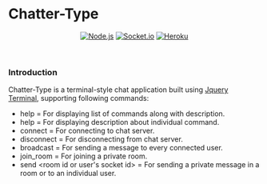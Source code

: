 # Chatter-Type

<div align = "center">

[![Node.js](https://img.shields.io/badge/Node.js-green?style=flat-square)](https://nodejs.org/en/)
[![Socket.io](https://img.shields.io/badge/Socket.IO-white?style=flat-square)](https://socket.io/)
[![Heroku](https://img.shields.io/badge/Project(Vercel)-pink?style=flat-square)](https://chatter-type.vercel.app//)
</div><br>

### Introduction

Chatter-Type is a terminal-style chat application built using <a href="https://terminal.jcubic.pl/">Jquery Terminal</a>, supporting following commands:

- help = For displaying list of commands along with description.
- help <command-name> = For displaying description about individual command.
- connect = For connecting to chat server.
- disconnect = For disconnecting from chat server.
- broadcast <message> = For sending a message to every connected user.
- join_room <message> = For joining a private room.
- send <room id or user's socket id> = For sending a private message in a room or to an individual user.
